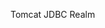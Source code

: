 Tomcat JDBC Realm

<Realm className="org.apache.catalina.realm.JDBCRealm" connectionName="root" 
		connectionPassword="9415" connectionURL="jdbc:mysql://127.0.0.1:3306/TicketDB"
		driverName="org.gjt.mm.mysql.Driver"  
		userTable="users" userCredCol="password" userNameCol="email" 
		userRoleTable="user_roles" roleNameCol="role_name"  />

		
